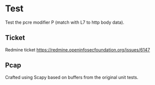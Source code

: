 # Test

Test the pcre modifier P (match with L7 to http body data).

## Ticket

Redmine ticket https://redmine.openinfosecfoundation.org/issues/6147

## Pcap

Crafted using Scapy based on buffers from the original unit tests.


